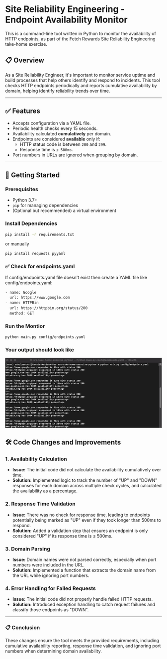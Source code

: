 # Site Reliability Engineering - Endpoint Availability Monitor

This is a command-line tool written in Python to monitor the availability of HTTP endpoints, as part of the Fetch Rewards Site Reliability Engineering take-home exercise.

## 📋 Overview

As a Site Reliability Engineer, it's important to monitor service uptime and build processes that help others identify and respond to incidents. This tool checks HTTP endpoints periodically and reports cumulative availability by domain, helping identify reliability trends over time.

---

## ✅ Features

- Accepts configuration via a YAML file.
- Periodic health checks every 15 seconds.
- Availability calculated **cumulatively** per domain.
- Endpoints are considered **available** only if:
  - HTTP status code is between `200` and `299`.
  - Response time is `≤ 500ms`.
- Port numbers in URLs are ignored when grouping by domain.

---

## 🚀 Getting Started

### Prerequisites

- Python 3.7+
- `pip` for managing dependencies
- (Optional but recommended) a virtual environment

### Install Dependencies

```bash
pip install -r requirements.txt
```

or manually

```bash
pip install requests pyyaml
```

### ✅ Check for endpoints.yaml

If config/endpoints.yaml file doesn't exist then create a YAML file like config/endpoints.yaml:

```bash
- name: Google
  url: https://www.google.com
- name: HTTPBin
  url: https://httpbin.org/status/200
  method: GET
```

### Run the Montior

```bash
python main.py config/endpoints.yaml
```

### Your output should look like

![Monitor Output](output/Output.png)

## 🛠️ Code Changes and Improvements

### 1. Availability Calculation

- **Issue:** The initial code did not calculate the availability cumulatively over time.
- **Solution:** Implemented logic to track the number of "UP" and "DOWN" responses for each domain across multiple check cycles, and calculated the availability as a percentage.

### 2. Response Time Validation

- **Issue:** There was no check for response time, leading to endpoints potentially being marked as "UP" even if they took longer than 500ms to respond.
- **Solution:** Added a validation step that ensures an endpoint is only considered "UP" if its response time is ≤ 500ms.

### 3. Domain Parsing

- **Issue:** Domain names were not parsed correctly, especially when port numbers were included in the URL.
- **Solution:** Implemented a function that extracts the domain name from the URL while ignoring port numbers.

### 4. Error Handling for Failed Requests

- **Issue:** The initial code did not properly handle failed HTTP requests.
- **Solution:** Introduced exception handling to catch request failures and classify those endpoints as "DOWN".

---

### 📋 Conclusion

These changes ensure the tool meets the provided requirements, including cumulative availability reporting, response time validation, and ignoring port numbers when determining domain availability.
